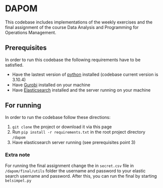# DAPOM
This codebase includes implementations of the weekly exercises and the final assignment of the course Data Analysis and Programming for Operations Management. 

## Prerequisites
In order to run this codebase the following requirements have to be satisfied.

- Have the lastest version of [python](https://www.python.org/) installed (codebase current version is 3.10.4) 
- Have [Gurobi](https://www.gurobi.com) installed on your machine
- Have [Elasticsearch](https://www.elastic.co/) installed and the server running on your machine

## For running
In order to run the codebase follow these directions:
1. `git clone` the project or download it via this page
2. Run `pip install -r requirements.txt` in the root project directory `/dapom`
3. Have elasticsearch server running (see prerequisites point 3)

### Extra note 
For running the final assignment change the in `secret.csv` file in `/dapom/final/utils` folder the username and password to your elastic search username and password. After this, you can run the final by starting `belsimpel.py`